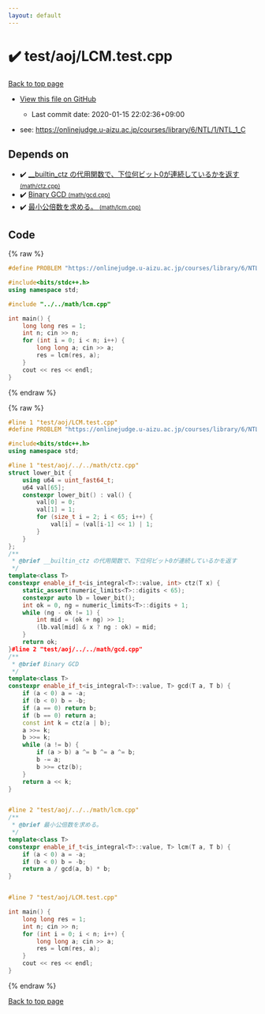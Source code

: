 ```yaml
---
layout: default
---
```


<!-- mathjax config similar to math.stackexchange -->
<script type="text/javascript" async
  src="https://cdnjs.cloudflare.com/ajax/libs/mathjax/2.7.5/MathJax.js?config=TeX-MML-AM_CHTML">
</script>
<script type="text/x-mathjax-config">
  MathJax.Hub.Config({
    TeX: { equationNumbers: { autoNumber: "AMS" }},
    tex2jax: {
      inlineMath: [ ['$','$'] ],
      processEscapes: true
    },
    "HTML-CSS": { matchFontHeight: false },
    displayAlign: "left",
    displayIndent: "2em"
  });
</script>

<script type="text/javascript" src="https://cdnjs.cloudflare.com/ajax/libs/jquery/3.4.1/jquery.min.js"></script>
<script src="https://cdn.jsdelivr.net/npm/jquery-balloon-js@1.1.2/jquery.balloon.min.js" integrity="sha256-ZEYs9VrgAeNuPvs15E39OsyOJaIkXEEt10fzxJ20+2I=" crossorigin="anonymous"></script>
<script type="text/javascript" src="../../../assets/js/copy-button.js"></script>
<link rel="stylesheet" href="../../../assets/css/copy-button.css" />


# :heavy_check_mark: test/aoj/LCM.test.cpp

<a href="../../../index.html">Back to top page</a>

* <a href="{{ site.github.repository_url }}/blob/master/test/aoj/LCM.test.cpp">View this file on GitHub</a>
    - Last commit date: 2020-01-15 22:02:36+09:00


* see: <a href="https://onlinejudge.u-aizu.ac.jp/courses/library/6/NTL/1/NTL_1_C">https://onlinejudge.u-aizu.ac.jp/courses/library/6/NTL/1/NTL_1_C</a>


## Depends on

* :heavy_check_mark: <a href="../../../library/math/ctz.cpp.html">__builtin_ctz の代用関数で、下位何ビット0が連続しているかを返す <small>(math/ctz.cpp)</small></a>
* :heavy_check_mark: <a href="../../../library/math/gcd.cpp.html">Binary GCD <small>(math/gcd.cpp)</small></a>
* :heavy_check_mark: <a href="../../../library/math/lcm.cpp.html">最小公倍数を求める。 <small>(math/lcm.cpp)</small></a>


## Code

<a id="unbundled"></a>
{% raw %}
```cpp
#define PROBLEM "https://onlinejudge.u-aizu.ac.jp/courses/library/6/NTL/1/NTL_1_C"

#include<bits/stdc++.h>
using namespace std;

#include "../../math/lcm.cpp"

int main() {
	long long res = 1;
	int n; cin >> n;
	for (int i = 0; i < n; i++) {
		long long a; cin >> a;
		res = lcm(res, a);
	}
	cout << res << endl;
}
```
{% endraw %}

<a id="bundled"></a>
{% raw %}
```cpp
#line 1 "test/aoj/LCM.test.cpp"
#define PROBLEM "https://onlinejudge.u-aizu.ac.jp/courses/library/6/NTL/1/NTL_1_C"

#include<bits/stdc++.h>
using namespace std;

#line 1 "test/aoj/../../math/ctz.cpp"
struct lower_bit {
	using u64 = uint_fast64_t;
	u64 val[65];
	constexpr lower_bit() : val() {
		val[0] = 0;
		val[1] = 1;
		for (size_t i = 2; i < 65; i++) {
			val[i] = (val[i-1] << 1) | 1;
		}
	}
};
/**
 * @brief __builtin_ctz の代用関数で、下位何ビット0が連続しているかを返す
 */
template<class T>
constexpr enable_if_t<is_integral<T>::value, int> ctz(T x) {
	static_assert(numeric_limits<T>::digits < 65);
	constexpr auto lb = lower_bit();
	int ok = 0, ng = numeric_limits<T>::digits + 1;
	while (ng - ok != 1) {
		int mid = (ok + ng) >> 1;
		(lb.val[mid] & x ? ng : ok) = mid;
	}
	return ok;
}#line 2 "test/aoj/../../math/gcd.cpp"
/**
 * @brief Binary GCD
 */
template<class T>
constexpr enable_if_t<is_integral<T>::value, T> gcd(T a, T b) {
	if (a < 0) a = -a;
	if (b < 0) b = -b;
	if (a == 0) return b;
	if (b == 0) return a;
	const int k = ctz(a | b);
	a >>= k;
	b >>= k;
	while (a != b) {
		if (a > b) a ^= b ^= a ^= b;
		b -= a;
		b >>= ctz(b);
	}
	return a << k;
}


#line 2 "test/aoj/../../math/lcm.cpp"
/**
 * @brief 最小公倍数を求める。
 */
template<class T>
constexpr enable_if_t<is_integral<T>::value, T> lcm(T a, T b) {
	if (a < 0) a = -a;
	if (b < 0) b = -b;
	return a / gcd(a, b) * b;
}


#line 7 "test/aoj/LCM.test.cpp"

int main() {
	long long res = 1;
	int n; cin >> n;
	for (int i = 0; i < n; i++) {
		long long a; cin >> a;
		res = lcm(res, a);
	}
	cout << res << endl;
}
```
{% endraw %}

<a href="../../../index.html">Back to top page</a>

